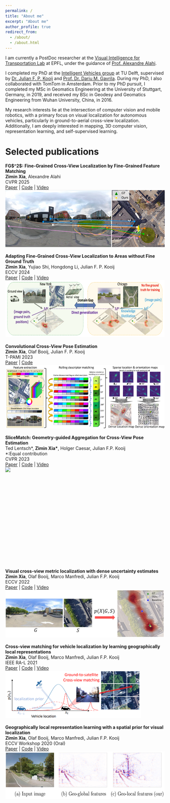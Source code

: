 ```yaml
---
permalink: /
title: "About me"
excerpt: "About me"
author_profile: true
redirect_from: 
  - /about/
  - /about.html
---
```


I am currently a PostDoc researcher at the [Visual Intelligence for Transportation Lab](https://www.epfl.ch/labs/vita/) at EPFL, under the guidance of [Prof. Alexandre Alahi](https://people.epfl.ch/alexandre.alahi).

I completed my PhD at the [Intelligent Vehicles group](https://intelligent-vehicles.org/) at TU Delft, supervised by [Dr. Julian F. P. Kooij](https://jkooij.github.io/) and [Prof. Dr. Dariu M. Gavrila](http://www.gavrila.net/).
During my PhD, I also collaborated with TomTom in Amsterdam.
Prior to my PhD pursuit, I completed my MSc in Geomatics Engineering at the University of Stuttgart, Germany, in 2019, and received my BSc in Geodesy and Geomatics Engineering from Wuhan University, China, in 2016.

My research interests lie at the intersection of computer vision and mobile robotics, with a primary focus on visual localization for autonomous vehicles, particularly in ground-to-aerial cross-view localization. Additionally, I am deeply interested in mapping, 3D computer vision, representation learning, and self-supervised learning.


# Selected publications
<div style="text-align: left; margin-bottom: 20px;">
    <strong>FG$^2$: Fine-Grained Cross-View Localization by Fine-Grained Feature Matching</strong><br>
    <strong>Zimin Xia</strong>, Alexandre Alahi<br>
    CVPR 2025 <br>
    <a href="https://arxiv.org/abs/2503.18725">Paper</a> | <a href="https://github.com/vita-epfl/FG2">Code</a> | <a href="https://www.youtube.com/watch?v=GStVKsoLDl4">Video</a><br>
    <img src="./images/FG2.png" style="height:180px; display: block;" />
</div>

<div style="text-align: left; margin-bottom: 20px;">
    <strong>Adapting Fine-Grained Cross-View Localization to Areas without Fine Ground Truth</strong><br>
    <strong>Zimin Xia</strong>, Yujiao Shi, Hongdong Li, Julian F. P. Kooij<br>
    ECCV 2024 <br>
    <a href="http://arxiv.org/abs/2406.00474">Paper</a> | <a href="https://github.com/tudelft-iv/Adapting_CVL">Code</a> | <a href="https://www.youtube.com/watch?v=U9njuEIdVL8">Video</a><br>
    <img src="./images/Adapting_CVM.png" style="height:180px; display: block;" />
</div>

<div style="text-align: left; margin-bottom: 20px;">
    <strong>Convolutional Cross-View Pose Estimation</strong><br>
    <strong>Zimin Xia</strong>, Olaf Booij, Julian F. P. Kooij<br>
    T-PAMI 2023<br>
    <a href="https://ieeexplore.ieee.org/document/10373898">Paper</a> | <a href="https://github.com/tudelft-iv/CCVPE">Code</a><br>
    <img src="./images/CCVPE.jpg" style="height:200px; display: block;" />
</div>

<div style="text-align: left; margin-bottom: 20px;">
    <strong>SliceMatch: Geometry-guided Aggregation for Cross-View Pose Estimation</strong><br>
    Ted Lentsch*, <strong>Zimin Xia*</strong>, Holger Caesar, Julian F.P. Kooij<br>
    *:Equal contribution<br>
    CVPR 2023<br>
    <a href="https://openaccess.thecvf.com/content/CVPR2023/html/Lentsch_SliceMatch_Geometry-Guided_Aggregation_for_Cross-View_Pose_Estimation_CVPR_2023_paper.html">Paper</a> | <a href="https://github.com/tudelft-iv/SliceMatch">Code</a> | <a href="https://www.youtube.com/watch?v=gql1dkQQNrA">Video</a><br>
    <img src="./images/SliceMatch.jpg" style="height:300px; display: block;" />
</div>

<div style="text-align: left; margin-bottom: 20px;">
    <strong>Visual cross-view metric localization with dense uncertainty estimates</strong><br>
    <strong>Zimin Xia</strong>, Olaf Booij, Marco Manfredi, Julian F.P. Kooij<br>
    ECCV 2022<br>
    <a href="https://link.springer.com/chapter/10.1007/978-3-031-19842-7_6">Paper</a> | <a href="https://github.com/tudelft-iv/CrossViewMetricLocalization">Code</a> | <a href="https://www.youtube.com/watch?v=BnVEk-Mp0xU">Video</a><br>
    <img src="./images/ECCV22.jpg" style="height:150px; display: block;" />
</div>

<div style="text-align: left; margin-bottom: 20px;">
    <strong>Cross-view matching for vehicle localization by learning geographically local representations</strong><br>
    <strong>Zimin Xia</strong>, Olaf Booij, Marco Manfredi, Julian F.P. Kooij<br>
    IEEE RA-L 2021<br>
    <a href="https://ieeexplore.ieee.org/abstract/document/9449965">Paper</a> | <a href="https://github.com/tudelft-iv/Visual-Localization-with-Spatial-Prior">Code</a> | <a href="https://www.youtube.com/watch?v=s0uoswTOVG8">Video</a><br>
    <img src="./images/RAL21.PNG" style="height:150px; display: block;" />
</div>

<div style="text-align: left; margin-bottom: 20px;">
    <strong>Geographically local representation learning with a spatial prior for visual localization</strong><br>
    <strong>Zimin Xia</strong>, Olaf Booij, Marco Manfredi, Julian F.P. Kooij<br>
    ECCV Workshop 2020 (Oral)<br>
    <a href="https://link.springer.com/chapter/10.1007/978-3-030-66096-3_38">Paper</a> | <a href="https://github.com/tudelft-iv/Visual-Localization-with-Spatial-Prior">Code</a> | <a href="https://www.youtube.com/watch?v=4ii0ALys6cY&t=4331s">Video</a><br>
    <img src="./images/ECCVW20.png" style="height:150px; display: block;" />
</div>
